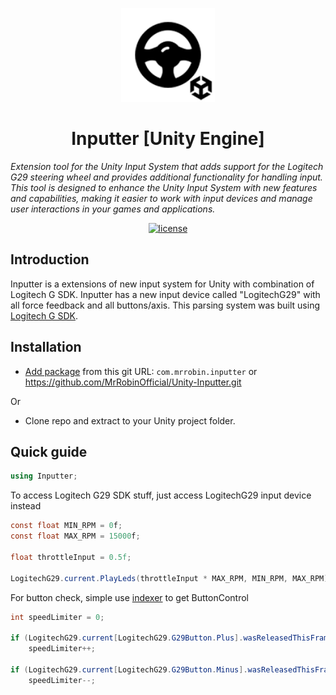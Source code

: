 <!-- markdownlint-disable-next-line -->
<p align="center">
  <a href="#" rel="noopener" target="_blank"><img width="150" src="Resources/UnityInputter_128x128.png" alt="Inputter logo"></a>
</p>

<h1 align="center">Inputter [Unity Engine]</h1>

*Extension tool for the Unity Input System that adds support for the Logitech G29 steering wheel and provides additional functionality for handling input. This tool is designed to enhance the Unity Input System with new features and capabilities, making it easier to work with input devices and manage user interactions in your games and applications.*

<div align="center">
  
[![license](https://img.shields.io/badge/license-MIT-blue.svg)](https://github.com/mrrobinofficial/unity-inputter/blob/HEAD/LICENSE.txt)

</div>

## Introduction

Inputter is a extensions of new input system for Unity with combination of Logitech G SDK. Inputter has a new input device called "LogitechG29" with all force feedback and all buttons/axis. 
This parsing system was built using [Logitech G SDK](https://www.logitechg.com/en-us/innovation/developer-lab.html).

## Installation

* [Add package](https://docs.unity3d.com/Manual/upm-ui-giturl.html) from this git URL: ```com.mrrobin.inputter``` or https://github.com/MrRobinOfficial/Unity-Inputter.git

Or

* Clone repo and extract to your Unity project folder.

## Quick guide

```c#
using Inputter;
```
To access Logitech G29 SDK stuff, just access LogitechG29 input device instead 
```c#
const float MIN_RPM = 0f;
const float MAX_RPM = 15000f;

float throttleInput = 0.5f;

LogitechG29.current.PlayLeds(throttleInput * MAX_RPM, MIN_RPM, MAX_RPM);
```
For button check, simple use [indexer](https://docs.microsoft.com/en-us/dotnet/csharp/programming-guide/indexers/) to get ButtonControl
```c#
int speedLimiter = 0;

if (LogitechG29.current[LogitechG29.G29Button.Plus].wasReleasedThisFrame)
    speedLimiter++;
    
if (LogitechG29.current[LogitechG29.G29Button.Minus].wasReleasedThisFrame)
    speedLimiter--;
```
